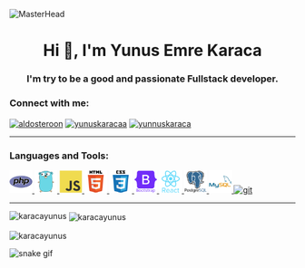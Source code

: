 
   ![MasterHead](https://caglarbostanci.com.tr/wp-content/uploads/2017/04/HTML5-CSS-JS-caglarbostanci-com-tr.png)

<h1 align="center">Hi 👋, I'm Yunus Emre Karaca</h1>
<h3 align="center">I'm try to be a good and passionate Fullstack developer.</h3>

<h3 align="left">Connect with me:</h3>
<p align="left">
<a href="https://twitter.com/aldosteroon" target="blank"><img align="center" src="https://raw.githubusercontent.com/rahuldkjain/github-profile-readme-generator/master/src/images/icons/Social/twitter.svg" alt="aldosteroon" height="30" width="40" /></a>
<a href="https://linkedin.com/in/yunuskaracaa" target="blank"><img align="center" src="https://raw.githubusercontent.com/rahuldkjain/github-profile-readme-generator/master/src/images/icons/Social/linked-in-alt.svg" alt="yunuskaracaa" height="30" width="40" /></a>
<a href="https://instagram.com/yunnuskaraca" target="blank"><img align="center" src="https://raw.githubusercontent.com/rahuldkjain/github-profile-readme-generator/master/src/images/icons/Social/instagram.svg" alt="yunnuskaraca" height="30" width="40" /></a>
   <hr>
</p>

<h3 align="left">Languages and Tools:</h3>
<p align="left"> 
    <a href="https://www.php.net" target="_blank" rel="noreferrer"> <img src="https://raw.githubusercontent.com/devicons/devicon/master/icons/php/php-original.svg" alt="php" width="40" height="40"/> </a> 
    <a href="https://golang.org" target="_blank" rel="noreferrer"> <img src="https://raw.githubusercontent.com/devicons/devicon/master/icons/go/go-original.svg" alt="go" width="40" height="40"/> </a> 
   <a href="https://developer.mozilla.org/en-US/docs/Web/JavaScript" target="_blank" rel="noreferrer"> <img src="https://raw.githubusercontent.com/devicons/devicon/master/icons/javascript/javascript-original.svg" alt="javascript" width="40" height="40"/> </a> 
   <a href="https://www.w3.org/html/" target="_blank" rel="noreferrer"> <img src="https://raw.githubusercontent.com/devicons/devicon/master/icons/html5/html5-original-wordmark.svg" alt="html5" width="40" height="40"/> </a> 
   <a href="https://www.w3schools.com/css/" target="_blank" rel="noreferrer"> <img src="https://raw.githubusercontent.com/devicons/devicon/master/icons/css3/css3-original-wordmark.svg" alt="css3" width="40" height="40"/> </a> 
   <a href="https://getbootstrap.com" target="_blank" rel="noreferrer"> <img src="https://raw.githubusercontent.com/devicons/devicon/master/icons/bootstrap/bootstrap-plain-wordmark.svg" alt="bootstrap" width="40" height="40"/> </a> 
   <a href="https://reactjs.org/" target="_blank" rel="noreferrer"> <img src="https://raw.githubusercontent.com/devicons/devicon/master/icons/react/react-original-wordmark.svg" alt="react" width="40" height="40"/> </a> 
   <a href="https://www.postgresql.org" target="_blank" rel="noreferrer"> <img src="https://raw.githubusercontent.com/devicons/devicon/master/icons/postgresql/postgresql-original-wordmark.svg" alt="postgresql" width="40" height="40"/> </a> 
   <a href="https://www.mysql.com/" target="_blank" rel="noreferrer"> <img src="https://raw.githubusercontent.com/devicons/devicon/master/icons/mysql/mysql-original-wordmark.svg" alt="mysql" width="40" height="40"/> </a> 
   <a href="https://git-scm.com/" target="_blank" rel="noreferrer"> <img src="https://www.vectorlogo.zone/logos/git-scm/git-scm-icon.svg" alt="git" width="40" height="40"/> </a> 
</p>

<hr>
<p><img align="left" src="https://github-readme-stats.vercel.app/api/top-langs?username=karacayunus&show_icons=true&locale=en&layout=compact" alt="karacayunus" /></p>

<p>&nbsp;<img align="center" src="https://github-readme-stats.vercel.app/api?username=karacayunus&show_icons=true&locale=en" alt="karacayunus" /></p>

<p><img align="center" src="https://github-readme-streak-stats.herokuapp.com/?user=karacayunus&" alt="karacayunus" /></p>

![snake gif](https://github.com/karacayunus/karacayunus/blob/output/github-contribution-grid-snake.gif)
